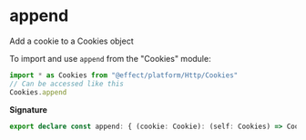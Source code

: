 # append

Add a cookie to a Cookies object

To import and use `append` from the "Cookies" module:

```ts
import * as Cookies from "@effect/platform/Http/Cookies"
// Can be accessed like this
Cookies.append
```

**Signature**

```ts
export declare const append: { (cookie: Cookie): (self: Cookies) => Cookies; (self: Cookies, cookie: Cookie): Cookies }
```
